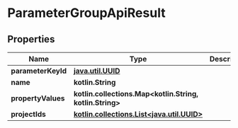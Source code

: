 
# ParameterGroupApiResult

## Properties
| Name | Type | Description | Notes |
| ------------ | ------------- | ------------- | ------------- |
| **parameterKeyId** | [**java.util.UUID**](java.util.UUID.md) |  |  |
| **name** | **kotlin.String** |  |  |
| **propertyValues** | **kotlin.collections.Map&lt;kotlin.String, kotlin.String&gt;** |  |  |
| **projectIds** | [**kotlin.collections.List&lt;java.util.UUID&gt;**](java.util.UUID.md) |  |  |



